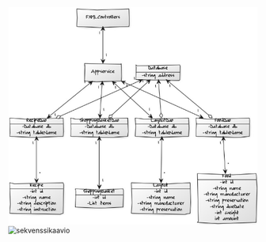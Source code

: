 ![luokkakaavio](https://github.com/Hiipivahalko/ot-hajoitustyo/blob/master/documentation/pictures/luokkakaavio.jpg)
![sekvenssikaavio](https://github.com/Hiipivahalko/ot-hajoitustyo/blob/master/documentation/pictures/tuotteenlisäysSekvenssi.png)
